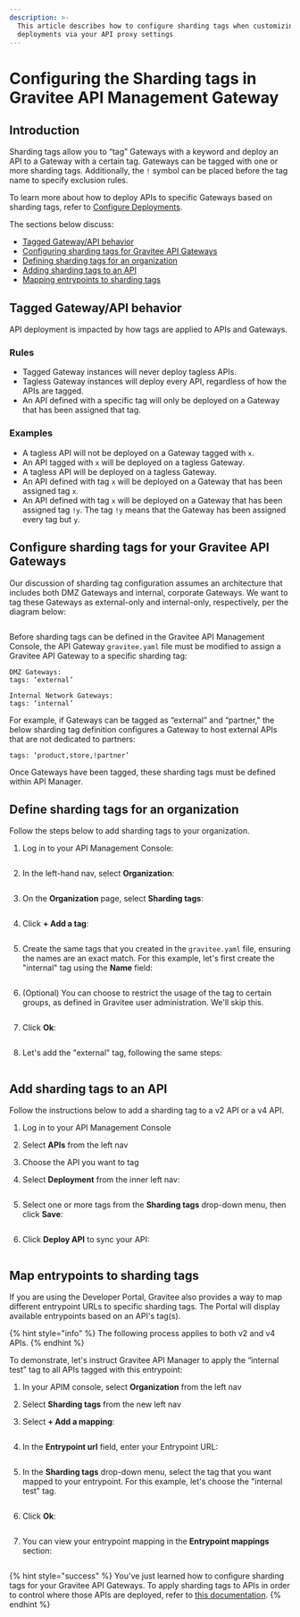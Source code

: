 ```yaml
---
description: >-
  This article describes how to configure sharding tags when customizing
  deployments via your API proxy settings
---
```


# Configuring the Sharding tags in Gravitee API Management Gateway

## Introduction

Sharding tags allow you to “tag” Gateways with a keyword and deploy an API to a Gateway with a certain tag. Gateways can be tagged with one or more sharding tags. Additionally, the `!` symbol can be placed before the tag name to specify exclusion rules.&#x20;

To learn more about how to deploy APIs to specific Gateways based on sharding tags, refer to [Configure Deployments](../../manging-your-apis-with-gravitee-api-management/api-configuration/v2-api-configuration/general-proxy-settings.md#configure-deployments).

The sections below discuss:

* [Tagged Gateway/API behavior](sharding-tags.md#tagged-gateway-api-behavior)
* [Configuring sharding tags for Gravitee API Gateways](sharding-tags.md#configure-sharding-tags-for-your-gravitee-api-gateways)
* [Defining sharding tags for an organization](sharding-tags.md#define-sharding-tags-for-an-organization)
* [Adding sharding tags to an API](sharding-tags.md#add-sharding-tags-to-an-api)
* [Mapping entrypoints to sharding tags](sharding-tags.md#map-entrypoints-to-sharding-tags)

## Tagged Gateway/API behavior

API deployment is impacted by how tags are applied to APIs and Gateways.

### Rules

* Tagged Gateway instances will never deploy tagless APIs.
* Tagless Gateway instances will deploy every API, regardless of how the APIs are tagged.
* An API defined with a specific tag will only be deployed on a Gateway that has been assigned that tag.

### Examples

* A tagless API will not be deployed on a Gateway tagged with `x`.
* An API tagged with `x` will be deployed on a tagless Gateway.
* A tagless API will be deployed on a tagless Gateway.
* An API defined with tag `x` will be deployed on a Gateway that has been assigned tag `x`.
* An API defined with tag `x` will be deployed on a Gateway that has been assigned tag `!y`. The tag `!y` means that the Gateway has been assigned every tag but `y`.

## Configure sharding tags for your Gravitee API Gateways

Our discussion of sharding tag configuration assumes an architecture that includes both DMZ Gateways and internal, corporate Gateways. We want to tag these Gateways as external-only and internal-only, respectively, per the diagram below:

<figure><img src="../../../.gitbook/assets/Example architecture (3).png" alt=""><figcaption></figcaption></figure>

Before sharding tags can be defined in the Gravitee API Management Console, the API Gateway `gravitee.yaml` file must be modified to assign a Gravitee API Gateway to a specific sharding tag:

```
DMZ Gateways: 
tags: ‘external’
```

```
Internal Network Gateways:
tags: ‘internal’
```

For example, if Gateways can be tagged as “external” and “partner," the below sharding tag definition configures a Gateway to host external APIs that are not dedicated to partners:

```
tags: ‘product,store,!partner’
```

Once Gateways have been tagged, these sharding tags must be defined within API Manager.

## Define sharding tags for an organization

Follow the steps below to add sharding tags to your organization.

1.  Log in to your API Management Console:&#x20;

    <figure><img src="../../../.gitbook/assets/v2 sharding tags_step 1.png" alt=""><figcaption></figcaption></figure>
2.  In the left-hand nav, select **Organization**:&#x20;

    <figure><img src="../../../.gitbook/assets/v2 sharding tags_step 2.png" alt=""><figcaption></figcaption></figure>
3.  On the **Organization** page, select **Sharding tags**:&#x20;

    <figure><img src="../../../.gitbook/assets/v2 sharding tags_step 3.png" alt=""><figcaption></figcaption></figure>
4.  Click **+ Add a tag**:&#x20;

    <figure><img src="../../../.gitbook/assets/v2 sharding tags_step 4.png" alt=""><figcaption></figcaption></figure>
5.  Create the same tags that you created in the `gravitee.yaml` file, ensuring the names are an exact match. For this example, let's first create the "internal" tag using the **Name** field:&#x20;

    <figure><img src="../../../.gitbook/assets/v2 sharding tags_step 5.png" alt=""><figcaption></figcaption></figure>
6.  (Optional) You can choose to restrict the usage of the tag to certain groups, as defined in Gravitee user administration. We'll skip this.&#x20;

    <figure><img src="../../../.gitbook/assets/v2 sharding tags_step 6.png" alt=""><figcaption></figcaption></figure>
7.  Click **Ok**:&#x20;

    <figure><img src="../../../.gitbook/assets/v2 sharding tags_step 7.png" alt=""><figcaption></figcaption></figure>
8.  Let's add the "external" tag, following the same steps:&#x20;

    <figure><img src="../../../.gitbook/assets/v2 sharding tags_step 8.png" alt=""><figcaption></figcaption></figure>

## Add sharding tags to an API

Follow the instructions below to add a sharding tag to a v2 API or a v4 API.

1. Log in to your API Management Console
2. Select **APIs** from the left nav
3. Choose the API you want to tag
4.  Select **Deployment** from the inner left nav:&#x20;

    <figure><img src="../../../.gitbook/assets/deployment_sharding tag (1).png" alt=""><figcaption></figcaption></figure>
5.  Select one or more tags from the **Sharding tags** drop-down menu, then click **Save**:&#x20;

    <figure><img src="../../../.gitbook/assets/deployment_sharding tag select.png" alt=""><figcaption></figcaption></figure>
6.  Click **Deploy API** to sync your API:&#x20;

    <figure><img src="../../../.gitbook/assets/deployment_sharding tag deploy.png" alt=""><figcaption></figcaption></figure>

## Map entrypoints to sharding tags

If you are using the Developer Portal, Gravitee also provides a way to map different entrypoint URLs to specific sharding tags. The Portal will display available entrypoints based on an API's tag(s).

{% hint style="info" %}
The following process applies to both v2 and v4 APIs.&#x20;
{% endhint %}

To demonstrate, let's instruct Gravitee API Manager to apply the “internal test” tag to all APIs tagged with this entrypoint:

1. In your APIM console, select **Organization** from the left nav
2. Select **Sharding tags** from the new left nav
3.  Select **+ Add a mapping**:&#x20;

    <figure><img src="../../../.gitbook/assets/sharding tags map_step 3.png" alt=""><figcaption></figcaption></figure>
4.  &#x20;In the **Entrypoint url** field, enter your Entrypoint URL:&#x20;

    <figure><img src="../../../.gitbook/assets/sharding tags map_step 4.png" alt=""><figcaption></figcaption></figure>
5.  In the **Sharding tags** drop-down menu, select the tag that you want mapped to your entrypoint. For this example, let's choose the "internal test" tag.&#x20;

    <figure><img src="../../../.gitbook/assets/sharding tags map_step 5.png" alt=""><figcaption></figcaption></figure>
6.  Click **Ok**:&#x20;

    <figure><img src="../../../.gitbook/assets/sharding tags map_step 6.png" alt=""><figcaption></figcaption></figure>
7.  You can view your entrypoint mapping in the **Entrypoint mappings** section:&#x20;

    <figure><img src="../../../.gitbook/assets/sharding tags map_step 7.png" alt=""><figcaption></figcaption></figure>

{% hint style="success" %}
You've just learned how to configure sharding tags for your Gravitee API Gateways. To apply sharding tags to APIs in order to control where those APIs are deployed, refer to [this documentation](../../manging-your-apis-with-gravitee-api-management/api-configuration/v2-api-configuration/general-proxy-settings.md#configure-deployments).
{% endhint %}
